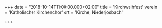 +++
date = "2018-10-14T11:00:00.000+02:00"
title = 'Kirchweihfest'
verein = 'Katholischer Kirchenchor'
ort = 'Kirche, Niederjosbach'

+++

      